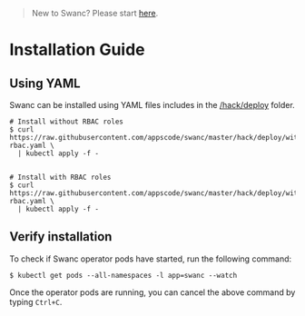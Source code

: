 > New to Swanc? Please start [here](/docs/tutorial.md).

# Installation Guide

## Using YAML
Swanc can be installed using YAML files includes in the [/hack/deploy](/hack/deploy) folder.

```console
# Install without RBAC roles
$ curl https://raw.githubusercontent.com/appscode/swanc/master/hack/deploy/without-rbac.yaml \
  | kubectl apply -f -


# Install with RBAC roles
$ curl https://raw.githubusercontent.com/appscode/swanc/master/hack/deploy/with-rbac.yaml \
  | kubectl apply -f -
```

## Verify installation
To check if Swanc operator pods have started, run the following command:
```console
$ kubectl get pods --all-namespaces -l app=swanc --watch
```

Once the operator pods are running, you can cancel the above command by typing `Ctrl+C`.

